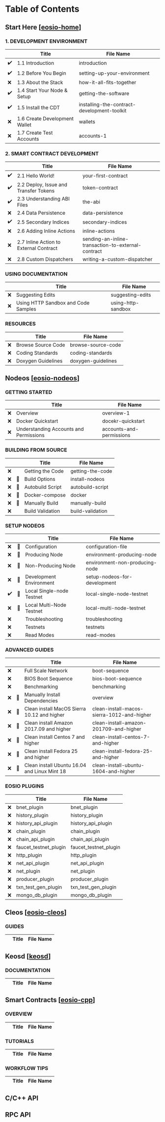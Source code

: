# Table of Contents

## Start Here [[eosio-home](https://developers.eos.io/eosio-home/docs)]

### 1. DEVELOPMENT ENVIRONMENT

| |Title|File Name|
|-|-----|---------|
|️:heavy_check_mark:|1.1 Introduction|introduction|
|:heavy_check_mark:|1.2 Before You Begin|setting-up-your-environment|
|:x:|1.3 About the Stack|how-it-all-fits-together|
|️:heavy_check_mark:|1.4 Start Your Node & Setup|getting-the-software|
|️:heavy_check_mark:|1.5 Install the CDT|installing-the-contract-development-toolkit|
|:x:|1.6 Create Development Wallet|wallets|
|:x:|1.7 Create Test Accounts|accounts-1|

### 2. SMART CONTRACT DEVELOPMENT

| |Title|File Name|
|-|-----|---------|
|:heavy_check_mark:|2.1 Hello World!|your-first-contract|your-first-contract|
|:heavy_check_mark:|2.2 Deploy, Issue and Transfer Tokens|token-contract|
|:heavy_check_mark:|2.3 Understanding ABI Files|the-abi|
|:x:|2.4 Data Persistence|data-persistence|
|:heavy_check_mark:|2.5 Secondary Indices|secondary-indices|
|:x:|2.6 Adding Inline Actions|inline-actions|
|:x:|2.7 Inline Action to External Contract|sending-an-inline-transaction-to-external-contract|
|:x:|2.8 Custom Dispatchers|writing-a-custom-dispatcher|

### USING DOCUMENTATION

| |Title|File Name|
|-|-----|---------|
|:x:|Suggesting Edits|suggesting-edits|
|:x:|Using HTTP Sandbox and Code Samples|using-http-sandbox|

### RESOURCES

| |Title|File Name|
|-|-----|---------|
|:x:|Browse Source Code|browse-source-code|
|:x:|Coding Standards|coding-standards|
|:x:|Doxygen Guidelines|doxygen-guidelines|

## Nodeos [[eosio-nodeos](https://developers.eos.io/eosio-nodeos/docs)]

### GETTING STARTED

| |Title|File Name|
|-|-----|---------|
|:x:|Overview|overview-1|
|:x:|Docker Quickstart|docekr-quickstart|
|:x:|Understanding Accounts and Permissions|accounts-and-permissions|

### BUILDING FROM SOURCE

| | |Title|File Name|
|-|-|-----|---------|
|:x:||Getting the Code|getting-the-code|
|:x:|:file_folder:|Build Options|install-nodeos|
|:x:|:page_facing_up:|Autobuild Script|autobuild-script|
|:x:|:page_facing_up:|Docker-compose|docker|
|:x:|:page_facing_up:|Manually Build|manually-build|
|:x:||Build Validation|build-validation|

### SETUP NODEOS

| | |Title|File Name|
|-|-|-----|---------|
|:x:|:file_folder:|Configuration|configuration-file|
|:x:|:page_facing_up:|Producing Node|environment-producing-node|
|:x:|:page_facing_up:|Non-Producing Node|environment-non-producing-node|
|:x:|:file_folder:|Development Environment|setup-nodeos-for-development|
|:heavy_check_mark:|:page_facing_up:|Local Single-node Testnet|local-single-node-testnet|
|:x:|:page_facing_up:|Local Multi-Node Testnet|local-multi-node-testnet|
|:x:||Troubleshooting|troubleshooting|
|:x:||Testnets|testnets|
|:x:||Read Modes|read-modes|

### ADVANCED GUIDES

| | |Title|File Name|
|-|-|-----|---------|
|:x:||Full Scale Network|boot-sequence|
|:x:||BIOS Boot Sequence|bios-boot-sequence|
|:x:||Benchmarking|benchmarking|
|:x:|:file_folder:|Manually Install Dependencies|overview|
|:x:|:page_facing_up:|Clean install MacOS Sierra 10.12 and higher|clean-install-macos-sierra-1012-and-higher|
|:x:|:page_facing_up:|Clean install Amazon 2017.09 and higher|clean-install-amazon-201709-and-higher|
|:x:|:page_facing_up:|Clean install Centos 7 and higher|clean-install-centos-7-and-higher|
|:x:|:page_facing_up:|Clean install Fedora 25 and higher|clean-install-fedora-25-and-higher|
|:x:|:page_facing_up:|Clean install Ubuntu 16.04 and Linux Mint 18|clean-install-ubuntu-1604-and-higher|

### EOSIO PLUGINS

| |Title|File Name|
|-|-----|---------|
|:x:|bnet_plugin|bnet_plugin|
|:x:|history_plugin|history_plugin|
|:x:|history_api_plugin|history_api_plugin|
|:x:|chain_plugin|chain_plugin|
|:x:|chain_api_plugin|chain_api_plugin|
|:x:|faucet_testnet_plugin|faucet_testnet_plugin|
|:x:|http_plugin|http_plugin|
|:x:|net_api_plugin|net_api_plugin|
|:x:|net_plugin|net_plugin|
|:x:|producer_plugin|producer_plugin|
|:x:|txn_test_gen_plugin|txn_test_gen_plugin|
|:x:|mongo_db_plugin|mongo_db_plugin|

## Cleos [[eosio-cleos](https://developers.eos.io/eosio-cleos/docs)]

### GUIDES

| |Title|File Name|
|-|-----|---------|

## Keosd [[keosd](https://developers.eos.io/keosd/docs)]

### DOCUMENTATION

| |Title|File Name|
|-|-----|---------|

## Smart Contracts [[eosio-cpp](https://developers.eos.io/eosio-cpp/docs)]

### OVERVIEW

| |Title|File Name|
|-|-----|---------|

### TUTORIALS

| |Title|File Name|
|-|-----|---------|

### WORKFLOW TIPS

| |Title|File Name|
|-|-----|---------|

## C/C++ API

## RPC API
